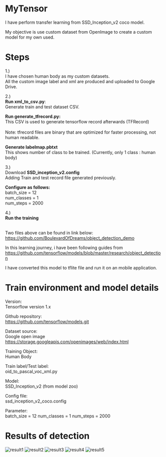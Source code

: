 # MyTensor
I have perform transfer learning from SSD_Inception_v2 coco model.<br>

My objective is use custom dataset from OpenImage to create a custom model for my own used.<br>

# Steps
1.) <br>
I have chosen human body as my custom datasets.<br>
All the custom image label and xml are produced and uploaded to Google Drive.<br>

 2.)<br>
**Run xml_to_csv.py**:<br>
Generate train and test dataset CSV.<br>

**Run generate_tfrecord.py:**<br>
This CSV is used to generate tensorflow record afterwards (TFRecord)<br>
<br>
Note: tfrecord files are binary that are optimized for faster processing, not human       readable.<br>

**Generate labelmap.pbtxt**<br>
This shows number of class to be trained. (Currently, only 1 class : human body)<br>

3.)<br>
Download **SSD_inception_v2.config**<br>
Adding Train and test record file generated previously.

**Configure as follows:**<br>
batch_size  = 12<br>
num_classes = 1<br>
num_steps   = 2000<br>

4.)<br>
**Run the training**<br>
<br>

Two files above can be found in link below:<br>
https://github.com/BoulevardOfDreams/object_detection_demo

In this learning journey, i have been following guides from <br>
https://github.com/tensorflow/models/blob/master/research/object_detection

I have converted this model to tflite file and run it on an mobile application.

# Train environment and model details
Version:<br>
Tensorflow version 1.x

Github repository:<br>
https://github.com/tensorflow/models.git

Dataset source:<br>
Google open image<br>
https://storage.googleapis.com/openimages/web/index.html

Training Object:<br>
Human Body 

Train label/Test label:<br>
oid_to_pascal_voc_xml.py

Model:<br>
SSD_Inception_v2 (from model zoo)

Config file:<br>
ssd_inception_v2_coco.config

Parameter:<br>
batch_size  = 12
num_classes = 1
num_steps   = 2000

# Results of detection
![result1](https://user-images.githubusercontent.com/42071698/99287169-de8c8300-2874-11eb-823c-c2699d615ddb.JPG)
![result2](https://user-images.githubusercontent.com/42071698/99287184-e4826400-2874-11eb-8161-80694b1c19b9.JPG)
![result3](https://user-images.githubusercontent.com/42071698/99287191-e64c2780-2874-11eb-96aa-e26c61ccdbcf.JPG)
![result4](https://user-images.githubusercontent.com/42071698/99287194-e77d5480-2874-11eb-8e21-8ebbe4e6c2c6.JPG)
![result5](https://user-images.githubusercontent.com/42071698/99287197-e8ae8180-2874-11eb-8f3b-1461a91ba5ad.JPG)

